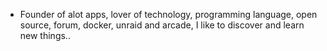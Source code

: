 - Founder of alot apps, lover of technology, programming language, open source, forum, docker, unraid and arcade, I like to discover and learn new things..
  <br>












































































































































































































































































































